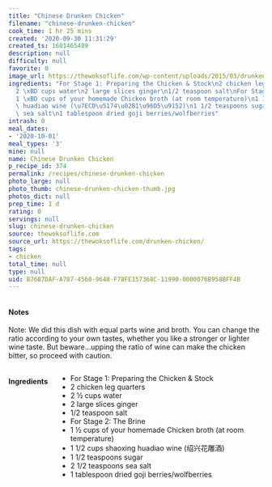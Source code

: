 ```yaml
---
title: "Chinese Drunken Chicken"
filename: "chinese-drunken-chicken"
cook_time: 1 hr 25 mins
created: '2020-09-30 11:31:29'
created_ts: 1601465489
description: null
difficulty: null
favorite: 0
image_url: https://thewoksoflife.com/wp-content/uploads/2015/03/drunken-chicken-1-201x300.jpg
ingredients: "For Stage 1: Preparing the Chicken & Stock\n2 chicken leg quarters\n\
  2 \xBD cups water\n2 large slices ginger\n1/2 teaspoon salt\nFor Stage 2: The Brine\n\
  1 \xBD cups of your homemade Chicken broth (at room temperature)\n1 1/2 cups shaoxing\
  \ huadiao wine (\u7ECD\u5174\u82B1\u96D5\u9152)\n1 1/2 teaspoons sugar\n2 1/2 teaspoons\
  \ sea salt\n1 tablespoon dried goji berries/wolfberries"
intrash: 0
meal_dates:
- '2020-10-01'
meal_types: '3'
mine: null
name: Chinese Drunken Chicken
p_recipe_id: 374
permalink: /recipes/chinese-drunken-chicken
photo_large: null
photo_thumb: chinese-drunken-chicken-thumb.jpg
photos_dict: null
prep_time: 1 d
rating: 0
servings: null
slug: chinese-drunken-chicken
source: thewoksoflife.com
source_url: https://thewoksoflife.com/drunken-chicken/
tags:
- chicken
total_time: null
type: null
uid: B76B7DAF-A787-4560-9648-F78FE157368C-11990-0000076B958BFF4B
---
```

<div class="large-8 medium-7 columns" id="writeup">		<div id="notes"><h4>Notes</h4>
<div class="box box-notes"><p>Note: We did this dish with equal parts wine and broth. You can change the ratio according to your own tastes, whether you like a stronger or lighter wine taste. But beware…upping the ratio of wine can make the chicken bitter, so proceed with caution.</p>
</div></div>	</div><!-- #writeup -->
</div><!-- #row-one -->
<div class="row" id="row-two">	<div class="medium-4 small-5 columns" id="ingredients"><h4>Ingredients</h4><div class="box box-ingredients content"><ul>
<li>For Stage 1: Preparing the Chicken &amp; Stock</li>
<li>2 chicken leg quarters</li>
<li>2 ½ cups water</li>
<li>2 large slices ginger</li>
<li>1/2 teaspoon salt</li>
<li>For Stage 2: The Brine</li>
<li>1 ½ cups of your homemade Chicken broth (at room temperature)</li>
<li>1 1/2 cups shaoxing huadiao wine (绍兴花雕酒)</li>
<li>1 1/2 teaspoons sugar</li>
<li>2 1/2 teaspoons sea salt</li>
<li>1 tablespoon dried goji berries/wolfberries</li>
</ul>
</div>	</div>	<div class="medium-6 small-7 columns" id="directions">	</div>